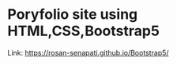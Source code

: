 <H1>Poryfolio site using HTML,CSS,Bootstrap5</H1>

Link:  https://rosan-senapati.github.io/Bootstrap5/
